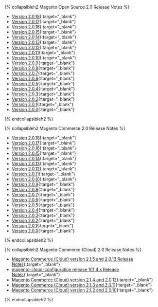 <div markdown="1">

{% collapsibleh2 Magento Open Source 2.0 Release Notes %}

*	[Version 2.0.18]({{page.baseurl}}release-notes/ReleaseNotes2.0.18CE.html){:target="_blank"}
*	[Version 2.0.17]({{page.baseurl}}release-notes/ReleaseNotes2.0.17CE.html){:target="_blank"}
*	[Version 2.0.16]({{page.baseurl}}release-notes/ReleaseNotes2.0.16CE.html){:target="_blank"}
*	[Version 2.0.15]({{page.baseurl}}release-notes/ReleaseNotes2.0.15CE.html){:target="_blank"}
*	[Version 2.0.14]({{page.baseurl}}release-notes/ReleaseNotes2.0.14CE.html){:target="_blank"}
*	[Version 2.0.13]({{page.baseurl}}release-notes/ReleaseNotes2.0.13CE.html){:target="_blank"}
*	[Version 2.0.12]({{page.baseurl}}release-notes/ReleaseNotes2.0.12CE.html){:target="_blank"}
*	[Version 2.0.11]({{page.baseurl}}release-notes/ReleaseNotes2.0.11CE.html){:target="_blank"}
*	[Version 2.0.10]({{page.baseurl}}release-notes/ReleaseNotes2.0.10CE.html){:target="_blank"}
*	[Version 2.0.9]({{page.baseurl}}release-notes/ReleaseNotes2.0.9CE.html){:target="_blank"}
*	[Version 2.0.8]({{page.baseurl}}release-notes/ReleaseNotes2.0.8CE.html){:target="_blank"}
*	[Version 2.0.7]({{page.baseurl}}release-notes/ReleaseNotes2.0.7CE.html){:target="_blank"}
*	[Version 2.0.6]({{page.baseurl}}release-notes/ReleaseNotes2.0.6CE.html){:target="_blank"}
*	[Version 2.0.5]({{page.baseurl}}release-notes/ReleaseNotes2.0.5CE.html){:target="_blank"}
*	[Version 2.0.4]({{page.baseurl}}release-notes/ReleaseNotes2.0.4CE.html){:target="_blank"}
*	[Version 2.0.3]({{page.baseurl}}release-notes/ReleaseNotes2.0.3CE.html){:target="_blank"}
*	[Version 2.0.2](http://docs.magento.com/m2/ce/user_guide/magento/release-notes-ce-2.0.2.html){:target="_blank"}
*	[Version 2.0.1](http://docs.magento.com/m2/ce/user_guide/magento/release-notes-ce-2.0.1.html){:target="_blank"}
*	[Version 2.0.0](http://docs.magento.com/m2/ce/user_guide/magento/release-notes-ce-2.0.html){:target="_blank"}

{% endcollapsibleh2 %}

{% collapsibleh2 Magento Commerce 2.0 Release Notes %}

*	[Version 2.0.18]({{page.baseurl}}release-notes/ReleaseNotes2.0.18EE.html){:target="_blank"}
*	[Version 2.0.17]({{page.baseurl}}release-notes/ReleaseNotes2.0.17EE.html){:target="_blank"}
*	[Version 2.0.16]({{page.baseurl}}release-notes/ReleaseNotes2.0.16EE.html){:target="_blank"}
*	[Version 2.0.15]({{page.baseurl}}release-notes/ReleaseNotes2.0.15EE.html){:target="_blank"}
*	[Version 2.0.14]({{page.baseurl}}release-notes/ReleaseNotes2.0.14EE.html){:target="_blank"}
*	[Version 2.0.13]({{page.baseurl}}release-notes/ReleaseNotes2.0.13EE.html){:target="_blank"}
*	[Version 2.0.12]({{page.baseurl}}release-notes/ReleaseNotes2.0.12EE.html){:target="_blank"}
*	[Version 2.0.11]({{page.baseurl}}release-notes/ReleaseNotes2.0.11EE.html){:target="_blank"}
*	[Version 2.0.10]({{page.baseurl}}release-notes/ReleaseNotes2.0.10EE.html){:target="_blank"}
*	[Version 2.0.9]({{page.baseurl}}release-notes/ReleaseNotes2.0.9EE.html){:target="_blank"}
*	[Version 2.0.8]({{page.baseurl}}release-notes/ReleaseNotes2.0.8EE.html){:target="_blank"}
*	[Version 2.0.7]({{page.baseurl}}release-notes/ReleaseNotes2.0.7EE.html){:target="_blank"}
*	[Version 2.0.6]({{page.baseurl}}release-notes/ReleaseNotes2.0.6EE.html){:target="_blank"}
*	[Version 2.0.5]({{page.baseurl}}release-notes/ReleaseNotes2.0.5EE.html){:target="_blank"}
*	[Version 2.0.4]({{page.baseurl}}release-notes/ReleaseNotes2.0.4EE.html){:target="_blank"}
*	[Version 2.0.3]({{page.baseurl}}release-notes/ReleaseNotes2.0.3EE.html){:target="_blank"}
*	[Version 2.0.2](http://docs.magento.com/m2/ee/user_guide/magento/release-notes-ee-2.0.2.html){:target="_blank"}
*	[Version 2.0.1](http://docs.magento.com/m2/ee/user_guide/magento/release-notes-ee-2.0.1.html){:target="_blank"}
*	[Version 2.0.0](http://docs.magento.com/m2/ee/user_guide/magento/release-notes-ee-2.0.html){:target="_blank"}

{% endcollapsibleh2 %}

{% collapsibleh2 Magento Commerce (Cloud) 2.0 Release Notes %}

*	[Magento Commerce (Cloud) version 2.1.5 and 2.0.13 Release Notes]({{page.baseurl}}cloud/release-notes/CloudReleaseNotes2.1.5.html){:target="_blank"}
*	[magento-cloud-configuration release 101.4.x Release Notes]({{page.baseurl}}cloud/release-notes/CloudReleaseNotes101.4.html){:target="_blank"}
*	[Magento Commerce (Cloud) version 2.1.4 and 2.0.12]({{page.baseurl}}cloud/release-notes/CloudReleaseNotes2.1.4.html){:target="_blank"}
*	[Magento Commerce (Cloud) version 2.1.3 and 2.0.11]({{page.baseurl}}cloud/release-notes/CloudReleaseNotes2.1.3.html){:target="_blank"}
*	[Magento Commerce (Cloud) version 2.1.2 and 2.0.10]({{page.baseurl}}cloud/release-notes/CloudReleaseNotes2.1.2.html){:target="_blank"}

{% endcollapsibleh2 %}
